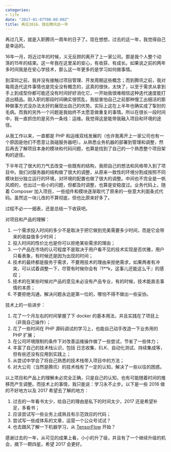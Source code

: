 ```yaml
---
categories:
- life
date: "2017-01-07T08:00:00Z"
title: 再见2016，我在腾讯这一年
---
```


再过几天，就是入职腾讯一周年的日子了。现在想想，过去的这一年，我觉得自己是幸运的。

16年一月，将近过年的时候，义无反顾的离开了上一家公司。那是我个人整个动荡的15年的结束。这一年我在这里呆的安心，有收获、有成长。如果说之前的两年多时间我是在安心学技术，那么这一年更多的是学习如何做事情。

到深圳之前，我并没有接触过项目管理、开发周期这些概念；而到腾讯之前，我对每周迭代这件事情也是完全没有概念的，这真的很快，太快了，以至于需求从拿到手上到成型你都可能还没有时间好好消化它，一开始我很难相信这种迭代速度能打造出精品。刚入职的那段时间确实很慌乱，我挺害怕自己之前那种慢工出细活的那种做事方式没办法太好的展现出自己的优势。实际上这在上半年也确实成了掣肘的毛病。而我的另外一个问题是我始终不太愿意做重复的事情。所以在很长一段时间中，我一直抓住的是另外一条线：运维。我觉得这是能带我融入项目和环境的途径。

从我工作以来，一直都是 PHP 和运维双线发展的（也许我离开上一家公司也有一个原因是他们不愿意让我碰服务器吧）。从熟悉业务机器的部署到管理和调整，然后再去了解项目本身的模块和代码问题，也算是找到了自己的一个熟悉整个项目架构的途径。

下半年花了很大的力气去改变一些既有的结构，我把自己的想法和风格带入到了项目中。我们对服务器的结构做了很大的调整，从原来一致性的环境分割成按照不同模块划分独立运行的环境，对环境的配置也做了很大的调整。中间也不完全是一帆风顺的，也出过一些小的问题，但都及时调整，也算是安稳度过。业务代码上，随着 Composer 加入项目，一些组件和模块逐渐取代了原来的一些意大利面条式代码。虽然这一块儿改的不算彻底，但也比原来好多了。

过程不必一一细表，还是总结一下收获吧。

对项目和产品的理解：

1. 一个需求投入时间的多少不是取决于把它做到完美需要多少时间，而是它会带来的收益值多少时间；
2. 投入时间的性价比也是你可以拒绝某些需求的理由；
3. 一个产品在市场的认可程度不是取决于用户看不见的技术实现是否优雅，用户只看表象，有时候还是因为出现的时间；
4. 技术的最终都是服务于需求，不要用技术的理由来拒绝需求，如果两者有冲突，可以试着调整一下，尽管有时候你会有『f**k，这事儿还能这么干』的感叹；
5. 技术的在某些时候对产品的意见未必没有产品专业，有的时候，技术能直击事情的本质；
6. 不要拒绝沟通，解决问题永远是第一位的，哪怕不得不做出一些妥协。

技术上的一些进步：

1. 花了一个月左右的时间掌握了下 docker 的基本用法，并且实践在了项目上（非我自己操作）；
2. 花了一些时间在 PHP 源码调试的学习上，也能自己动手改造一下业务用的 PHP 扩展；
3. 在公司环境限制的条件下对改善运维操作做了一些尝试，节省了一些体力；
4. 丰富了自己的技术栈认识，包括 日志收集、ELK、自动化测试、持续集成等，但有些还没有应用到实践上；
5. 从尝试中学会了将自己熟悉的技术栈带入项目中的方法；
6. 对大公司（当然是腾讯）的技术栈有了一定的认知，解决了一些以往的困惑。

以上项目和产品上的理解未必完全正确，只是自己的认知，也有可能随着时间的推移而产生调整。而技术上的事情，我只能说：学习永不止步。以下是一些 2016 做的不好地方以及 2017 希望去了解的地方：

1. 过去的一年看书太少，给自己的理由是私下的时间太少，2017 还是希望补足，多看书；
2. 应该尝试写一些业务上成熟且有示范效应的代码；
3. 尝试写一些成体系的文章，运营一个公众号试试？
4. 也去跟风了解一下机器学习，从 [TensorFlow](https://www.tensorflow.org/) 开始？

感谢过去的一年，从可见的成果上看，小小的升了级，并且有了一个继续升级的机会，摘下一颗四星。希望 2017 会更好。
